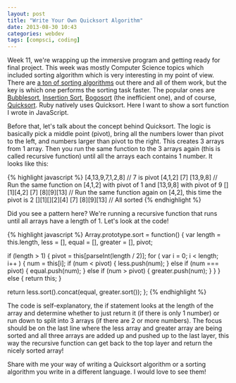 ```yaml
---
layout: post
title: "Write Your Own Quicksort Algorithm"
date: 2013-08-30 10:43
categories: webdev
tags: [compsci, coding]
---
```


Week 11, we're wrapping up the immersive program and getting ready for final project. This week was mostly Computer Science topics which included sorting algorithm which is very interesting in my point of view. There are <a href="http://en.wikipedia.org/wiki/Sorting_algorithm">a ton of sorting algorithms</a> out there and all of them work, but the key is which one performs the sorting task faster. The popular ones are <a href="http://en.wikipedia.org/wiki/Bubble_sort">Bubblesort</a>, <a href="http://en.wikipedia.org/wiki/Insertion_sort">Insertion Sort</a>, <a href="http://en.wikipedia.org/wiki/Bogosort">Bogosort</a> (the inefficient one), and of course, <a href="http://en.wikipedia.org/wiki/Quicksort">Quicksort</a>. Ruby natively uses Quicksort. Here I want to show a sort function I wrote in JavaScript.

Before that, let's talk about the concept behind Quicksort. The logic is basically pick a middle point (pivot), bring all the numbers lower than pivot to the left, and numbers larger than pivot to the right. This creates 3 arrays from 1 array. Then you run the same function to the 3 arrays again (this is called recursive function) until all the arrays each contains 1 number. It looks like this:

{% highlight javascript %}
[4,13,9,7,1,2,8] // 7 is pivot
[4,1,2] [7] [13,9,8] // Run the same function on [4,1,2] with pivot of 1 and [13,9,8] with pivot of 9
[][1][4,2] [7] [8][9][13] // Run the same function again on [4,2], this time the pivot is 2
[][1][][2][4] [7] [8][9][13] // All sorted
{% endhighlight %}

Did you see a pattern here? We're running a recursive function that runs until all arrays have a length of 1. Let's look at the code!

{% highlight javascript %}
Array.prototype.sort = function() {
  var length = this.length,
      less = [],
      equal = [],
      greater = [],
      pivot;

  if (length > 1) {
    pivot = this[parseInt(length / 2)];
    for ( var i = 0; i < length; i++ ) {
      num = this[i];
      if (num < pivot) {
        less.push(num);
      } else if (num === pivot) {
        equal.push(num);
      } else if (num > pivot) {
        greater.push(num);
      }
    }
  } else {
    return this;
  }

  return less.sort().concat(equal, greater.sort());
};
{% endhighlight %}

The code is self-explanatory, the if statement looks at the length of the array and determine whether to just return it (if there is only 1 number) or run down to split into 3 arrays (if there are 2 or more numbers). The focus should be on the last line where the less array and greater array are being sorted and all three arrays are added up and pushed up to the last layer, this way the recursive function can get back to the top layer and return the nicely sorted array!

Share with me your way of writing a Quicksort algorithm or a sorting algorithm you write in a different language. I would love to see them!